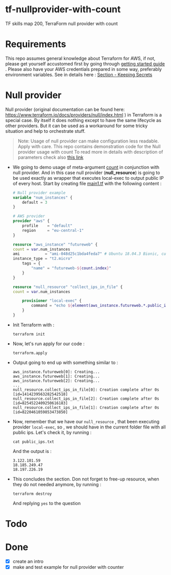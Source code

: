 # tf-nullprovider-with-count
TF skills map 200, TerraForm null provider with count

# Requirements
This repo assumes general knowledge about Terraform for AWS, if not, please get yourself accustomed first by going through [getting started guide](https://learn.hashicorp.com/terraform?track=getting-started#getting-started) . Please also have your AWS credentials prepared in some way, preferably environment variables. See in details here : [Section - Keeping Secrets](https://aws.amazon.com/blogs/apn/terraform-beyond-the-basics-with-aws/)

# Null provider
Null provider (original documentation can be found here: https://www.terraform.io/docs/providers/null/index.html ) in Terraform is a special case. By itself it does nothing except to have the same lifecycle as other providers. But it can be used as a workaround for some tricky situation and help to orchestrate stuff.
> Note: Usage of null provider can make configuration less readable. Apply with care.
This repo contains demonstration code for the Null provider usage with count
To read more in details with description of parameters check also [this link](https://github.com/Galser/tf-null-provider)

- We going to demo usage of meta-argument [count](https://www.terraform.io/docs/configuration/resources.html#count-multiple-resource-instances-by-count) in conjunction with null provider. And in this case null provider (**null_resource**) is going to be used exactly as wrapper that executes local-exec to output public IP of every host.  Start by creating file [main1.tf](main1.tf) with the following content :
    ```terraform
    # Null provider example
    variable "num_instances" {
        default = 3
    }

    # AWS provider
    provider "aws" {
        profile    = "default"
        region     = "eu-central-1"
    }

    resource "aws_instance" "futureweb" {
    count = var.num_instances
    ami           = "ami-048d25c1bda4feda7" # Ubuntu 18.04.3 Bionic, custom
    instance_type = "t2.micro"
        tags = {
            "name" = "futureweb-${count.index}"
        }
    }

    resource "null_resource" "collect_ips_in_file" {
    count = var.num_instances 
    
        provisioner "local-exec" {
            command = "echo ${element(aws_instance.futureweb.*.public_ip, count.index)} >> public_ips.txt"
        }
    }

    ```
- Init Terraform with : 
    ```
    terraform init
    ```
- Now, let's run apply for our code :
    ```
    terraform.apply
    ```
- Output going to end up with something similar to : 
    ```
    aws_instance.futureweb[0]: Creating...
    aws_instance.futureweb[1]: Creating...
    aws_instance.futureweb[2]: Creating...
    ...
    null_resource.collect_ips_in_file[0]: Creation complete after 0s [id=1414239563282542518]
    null_resource.collect_ips_in_file[2]: Creation complete after 0s [id=8254522409250616183]
    null_resource.collect_ips_in_file[1]: Creation complete after 0s [id=8220461059853473850]    
    ```
- Now, remember that we have our `null_resource` , that been executing provider `local-exec`, so , we should have in the current folder file with all public ips. Let's check it, by running : 
    ```
    cat public_ips.txt
    ```
    And the output is :
    ```
    3.122.101.59
    18.185.249.47
    18.197.226.19
    ```
- This concludes the section. Don not forget to free-up resource, when they do not needed anymore, by running : 
    ```
    terraform destroy
    ```
    And replying `yes` to the question


# Todo

# Done

- [x] create an intro
- [x] make and test example for null provider with counter
